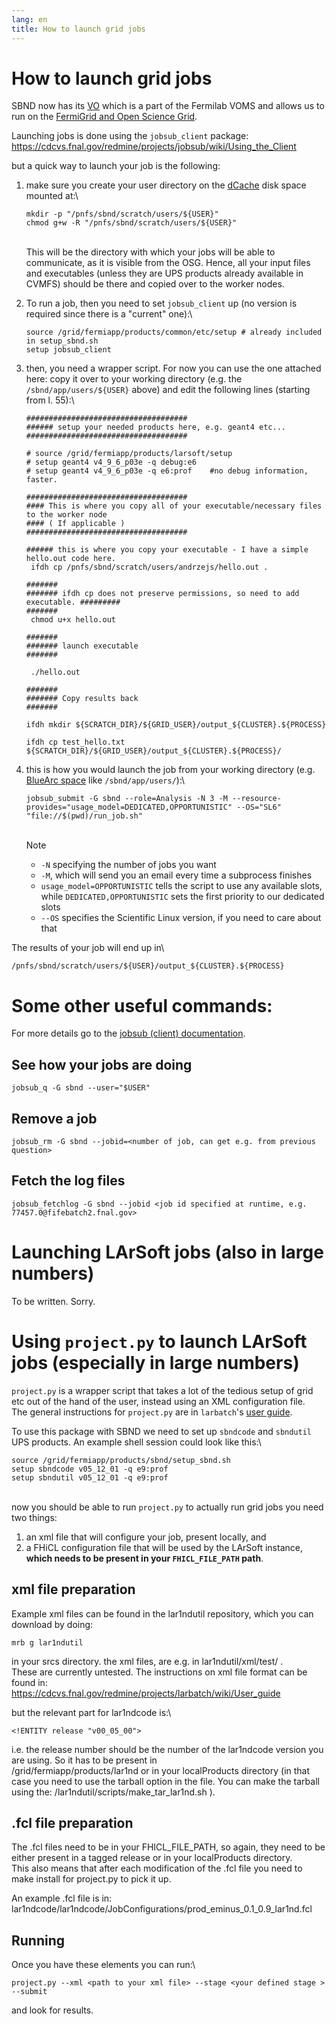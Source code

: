 ```yaml
---
lang: en
title: How to launch grid jobs
---
```




How to launch grid jobs
==================================================================

SBND now has its
[VO](Computing_resources.html#Submitting-jobs-Virtual-Organisation)
which is a part of the Fermilab VOMS and allows us to run on the
[FermiGrid and Open Science
Grid](Computing_resources.html#Submitting-jobs-grid-resources).

Launching jobs is done using the `jobsub_client` package:\
<https://cdcvs.fnal.gov/redmine/projects/jobsub/wiki/Using_the_Client>

but a quick way to launch your job is the following:

1.  make sure you create your user directory on the
    [dCache](Computing_resources.html#World-visible-storage-dCache)
    disk space mounted at:\

        mkdir -p "/pnfs/sbnd/scratch/users/${USER}" 
        chmod g+w -R "/pnfs/sbnd/scratch/users/${USER}"

    \
    This will be the directory with which your jobs will be able to
    communicate, as it is visible from the OSG. Hence, all your input
    files and executables (unless they are UPS products already
    available in CVMFS) should be there and copied over to the worker
    nodes.

2.  To run a job, then you need to set `jobsub_client` up (no version is
    required since there is a \"current\" one):\

        source /grid/fermiapp/products/common/etc/setup # already included in setup_sbnd.sh
        setup jobsub_client

3.  then, you need a wrapper script. For now you can use the one
    attached here: copy it over to your working directory (e.g. the
    `/sbnd/app/users/${USER}` above) and edit the following lines
    (starting from l. 55):\

        ####################################
        ###### setup your needed products here, e.g. geant4 etc...
        ####################################

        # source /grid/fermiapp/products/larsoft/setup
        # setup geant4 v4_9_6_p03e -q debug:e6 
        # setup geant4 v4_9_6_p03e -q e6:prof    #no debug information, faster. 

        ####################################
        #### This is where you copy all of your executable/necessary files to the worker node 
        #### ( If applicable )
        ####################################

        ###### this is where you copy your executable - I have a simple hello.out code here.
         ifdh cp /pnfs/sbnd/scratch/users/andrzejs/hello.out .

        ####### 
        ####### ifdh cp does not preserve permissions, so need to add executable. #########
        #######
         chmod u+x hello.out

        #######
        ####### launch executable
        #######

         ./hello.out

        #######
        ####### Copy results back 
        #######

        ifdh mkdir ${SCRATCH_DIR}/${GRID_USER}/output_${CLUSTER}.${PROCESS}

        ifdh cp test_hello.txt ${SCRATCH_DIR}/${GRID_USER}/output_${CLUSTER}.${PROCESS}/

4.  this is how you would launch the job from your working directory
    (e.g. [BlueArc
    space](Computing_resources.html#Local-storage-BlueArc-disks)
    like `/sbnd/app/users/`):\

        jobsub_submit -G sbnd --role=Analysis -N 3 -M --resource-provides="usage_model=DEDICATED,OPPORTUNISTIC" --OS="SL6" "file://$(pwd)/run_job.sh"

    \
    Note

    -   `-N` specifying the number of jobs you want
    -   `-M`, which will send you an email every time a subprocess
        finishes
    -   `usage_model=OPPORTUNISTIC` tells the script to use any
        available slots, while `DEDICATED,OPPORTUNISTIC` sets the first
        priority to our dedicated slots
    -   `--OS` specifies the Scientific Linux version, if you need to
        care about that

The results of your job will end up in\

    /pnfs/sbnd/scratch/users/${USER}/output_${CLUSTER}.${PROCESS}



Some other useful commands:
=========================================================================

For more details go to the [jobsub (client)
documentation](Using_the_Client.html).



See how your jobs are doing
--------------------------------------------------------------------------

    jobsub_q -G sbnd --user="$USER"



Remove a job
--------------------------------------------

    jobsub_rm -G sbnd --jobid=<number of job, can get e.g. from previous question>



Fetch the log files
----------------------------------------------------------

    jobsub_fetchlog -G sbnd --jobid <job id specified at runtime, e.g. 77457.0@fifebatch2.fnal.gov>



Launching LArSoft jobs (also in large numbers)
==============================================================================================================

To be written. Sorry.



Using `project.py` to launch LArSoft jobs (especially in large numbers)
=============================================================================================================================================================

`project.py` is a wrapper script that takes a lot of the tedious setup
of grid etc out of the hand of the user, instead using an XML
configuration file.\
The general instructions for `project.py` are in `larbatch`\'s [user
guide](User_guide.html).

To use this package with SBND we need to set up `sbndcode` and
`sbndutil` UPS products. An example shell session could look like this:\

    source /grid/fermiapp/products/sbnd/setup_sbnd.sh
    setup sbndcode v05_12_01 -q e9:prof
    setup sbndutil v05_12_01 -q e9:prof

\
now you should be able to run `project.py` to actually run grid jobs you
need two things:

1.  an xml file that will configure your job, present locally, and
2.  a FHiCL configuration file that will be used by the LArSoft
    instance, **which needs to be present in your `FHICL_FILE_PATH`
    path**.



xml file preparation
------------------------------------------------------------

Example xml files can be found in the lar1ndutil repository, which you
can download by doing:

    mrb g lar1ndutil

in your srcs directory. the xml files, are e.g. in lar1ndutil/xml/test/
.\
These are currently untested. The instructions on xml file format can be
found in:\
<https://cdcvs.fnal.gov/redmine/projects/larbatch/wiki/User_guide>

but the relevant part for lar1ndcode is:\

    <!ENTITY release "v00_05_00">

i.e. the release number should be the number of the lar1ndcode version
you are using. So it has to be present in\
/grid/fermiapp/products/lar1nd or in your localProducts directory (in
that case you need to use the tarball option in the file. You can make
the tarball using the: /lar1ndutil/scripts/make\_tar\_lar1nd.sh ).



.fcl file preparation
-------------------------------------------------------------

The .fcl files need to be in your FHICL\_FILE\_PATH, so again, they need
to be either present in a tagged release or in your localProducts
directory.\
This also means that after each modification of the .fcl file you need
to make install for project.py to pick it up.

An example .fcl file is in:\
lar1ndcode/lar1ndcode/JobConfigurations/prod\_eminus\_0.1\_0.9\_lar1nd.fcl



Running
----------------------------------

Once you have these elements you can run:\

    project.py --xml <path to your xml file> --stage <your defined stage > --submit

and look for results.
